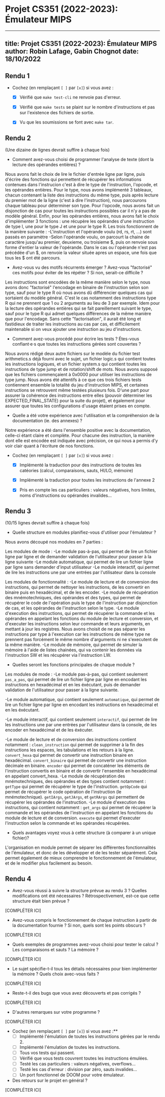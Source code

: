 # Projet CS351 (2022-2023): Émulateur MIPS

---
title: Projet CS351 (2022-2023): Émulateur MIPS
author: Robin Lafage, Gabin Chognot
date: 18/10/2022
---

## Rendu 1

* Cochez (en remplaçant `[ ]` par `[x]`) si vous avez :
  - [x] Vérifié que `make test-cli` ne renvoie pas d'erreur.
  - [x] Vérifié que `make tests` se plaint sur le nombre d'instructions et pas
      sur l'existence des fichiers de sortie.
  - [x] Vu que les soumissions se font avec `make tar`.


## Rendu 2

(Une dizaine de lignes devrait suffire à chaque fois)

* Comment avez-vous choisi de programmer l'analyse de texte (dont la lecture
des opérandes entières) ?

Nous avons fait le choix de lire le fichier d'entrée ligne par ligne, puis d'écrire des fonctions qui permettent de récupérer les informations contenues dans l'instrucion c'est à dire le type de l'instruction, l'opcode, et les opérandes entières.
Pour le type, nous avons implémenté 3 tableaux, chacun contenant la liste des instructions du même type, puis après lecture du premier mot de la ligne (c'est à dire l'instruction), nous parcourons chaque tableau pour déterminer son type.
Pour l'opcode, nous avons fait un disjonction de cas pour toutes les instructions possibles car il n'y a pas de modèle général.
Enfin, pour les opérandes entières, nous avons fait le choix d'implémenter 3 fonctions : une récupère les opérandes d'une instruction de type I, une pour le type J et une pour le type R. Les trois fonctionnent de la manière suivante :
-L'instruction et l'opérande voulu (rd, rs, rt, ...) sont passés en paramètre
-Selon l'opérande voulu, on parcourt la chaine de caractère jusqu'au premier, deuxieme, ou troisieme $, puis on renvoie sous forme d'entier la valeur de l'opérande. Dans le cas ou l'opérande n'est pas précédée d'un $, on renvoie la valeur située apres un espace, une fois que tous les $ ont été parcours.

* Avez-vous vu des motifs récurrents émerger ? Avez-vous "factorisé" ces motifs
pour éviter de les répéter ? Si non, serait-ce difficile ?

Les instructions sont encodées de la même manière selon le type, nous avons donc "factorisé" l'encodage en binaire de l'instruction selon son type, sauf pour le type R où nous avons dû différencier quelques cas qui sortaient du modèle général. C'est le cas notamment des instructions type R qui ne prennent que 1 ou 2 arguments au lieu de 3 par exemple.
Idem pour la lecture des opérandes entières qui se fait pareillement suivant le type, sauf pour le type R qui admet quelques différences de la même manière que pour l'encodage.
Sans cette "factorisation", il aurait été long et fastidieux de traiter les instructions au cas par cas, et difficilement maintenable si on veux ajouter une instruction au jeu d'instructions.

* Comment avez-vous procédé pour écrire les tests ? Étes-vous confiant·e·s que
toutes les instructions gérées sont couvertes ? 

Nous avons rédigé deux autre fichiers sur le modèle du fichier test arithmetics.s déjà fourni avec le sujet, un fichier logic.s qui contient toutes les instructions logiques, et un fichier system.s qui contient toutes les instructions de type jump et de rotation/shift de mots. Nous avons supposé que les fichiers commençaient à 0x0000 pour utiliser les instructions de type jump.
Nous avons été attentifs à ce que ces trois fichiers tests contiennent ensemble la totalité du jeu d'instruction MIPS, et certaines instructions se retrouvent même testées plusieurs fois. D'une part pour assurer la cohérence des instructions entre elles (pouvoir déterminer les EXPECTED_FINAL_STATE) pour la suite du projet), et également pour assurer que toutes les configurations d'usage étaient prises en compte.


* Quelle a été votre expérience avec l'utilisation et la compréhension de la
documentation (ie. des annexes) ?

Notre expérience a été dans l'ensemble positive avec la documentation, celle-ci étant claire et complète. Pour chacune des instruction, la manière dont elle est encodée est indiquée avec précision, ce qui nous a permis d'y voir clair quant à l'écriture de nos fonctions.

* Cochez (en remplaçant `[ ]` par `[x]`) si vous avez :
  - [x] Implémenté la traduction pour des instructions de toutes les catéories
      (calcul, comparaisons, sauts, HI/LO, mémoire)
  - [x] Implémenté la traduction pour toutes les instructions de l'annexe 2
  - [x] Pris en compte les cas particuliers : valeurs négatives, hors limites,
      noms d'instructions ou opérandes invalides...


## Rendu 3

(10/15 lignes devrait suffire à chaque fois)

* Quelle structure en modules planifiez-vous d'utiliser pour l'émulateur ?

Nous avons découpé nos modules en 7 parties :

Les modules de mode :
  -Le module pas-à-pas, qui permet de lire un fichier ligne par ligne et de demander validation de l'utilisateur pour passer à la ligne suivante
  -Le module automatique, qui permet de lire un fichier ligne par ligne sans demander d'input utilisateur
  -Le module interactif, qui permet de lire les instructions une par une entrées par l'utilisateur dans la console

Les modules de fonctionnalité :
  -Le module de lecture et de conversion des instructions, qui permet de nettoyer les instructions, de les convertir en binaire puis en hexadécimal, et de les encoder.
  -Le module de récupération des mnémotechniques, des opérandes et des types, qui permet de récupérer le code de l'opération puis le type de l'instruction par disjonction de cas, et les opérandes de l'instruction selon le type.
  -Le module d'execution des instructions, qui permet de récupérer la commande et les opérandes en appelant les fonctions du module de lecture et conversion, et d'executer les instructions selon leur commande et leurs arguments, en mettant à jour les registres. Nous avons choisit de ne pas séparer les instructions par type à l'execution car les instructions de même type ne prennent pas forcément le même nombre d'arguments ni ne s'executent de la même manière.
  -Le module de mémoire, qui permet de simuler la mémoire à l'aide de listes chainées, qui va contenir les données via l'instruction SW et les récupérer via l'instruction LW.


* Quelles seront les fonctions principales de chaque module ?

Les modules de mode :
  -Le module pas-à-pas, qui contient seulement `pas_a_pas`, qui permet de lire un fichier ligne par ligne en encodant les instructions en hexadécimal et en les éxécutant, puis de demander validation de l'utilisateur pour passer à la ligne suivante.

  -Le module automatique, qui contient seulement `automatique`, qui permet de lire un fichier ligne par ligne en encodant les instructions en hexadécimal et en les éxécutant.

  -Le module interactif, qui contient seulement `interactif`, qui permet de lire les instructions une par une entrées par l'utilisateur dans la console, de les encoder en hexadécimal et de les éxécuter.

  -Le module de lecture et de conversion des instructions contient notamment :
    `clean_instruction` qui permet de supprimer à la fin des instructions les espaces, les tabulations et les retours à la ligne.
    `convert_hexa` qui permet de convertir une instruction binaire en hexadécimal.
    `convert_binaire` qui permet de convertir une instruction décimale en binaire.
    `encoder` qui permet de concaténer les éléments de l'instruction convertis en binaire et de convertir l'ensemble en hexadécimal en appelant convert_hexa.
  -Le module de récupération des mnémotechniques, des opérandes et des types contient notamment :
    `getType` qui permet de récupérer le type de l'instruction.
    `getOpCode` qui permet de récupérer le code opération de l'instruction (le mnémotechnique).
    `getIArgs`, `getJArgs`, et `getRArgs` qui permettent de récupérer les opérandes de l'instruction.
  -Le module d'execution des instructions, qui contient notamment :
    `get_args` qui permet de récupérer la commande et les opérandes de l'instruction en appelant les fonctions du module de lecture et de conversion.
    `execute` qui permet d'executer l'instruction selon la commande et les opérandes récupérées.


* Quels avantages voyez vous à cette structure (à comparer à un unique fichier)?

L'organisation en module permet de séparer les différentes fonctionnalités de l'émulateur, et donc de les développer et de les tester séparément. Cela permet également de mieux comprendre le fonctionnement de l'émulateur, et de le modifier plus facilement au besoin.


## Rendu 4

* Avez-vous réussi à suivre la structure prévue au rendu 3 ? Quelles
modifications ont été nécessaires ? Rétrospectivement, est-ce que cette
structure était bien prévue ?

[COMPLÉTER ICI]

* Avez-vous compris le fonctionnement de chaque instruction à partir de la
documentation fournie ? Si non, quels sont les points obscurs ?

[COMPLÉTER ICI]

* Quels exemples de programmes avez-vous choisi pour tester le calcul ? Les
comparaisons et sauts ? La mémoire ?

[COMPLÉTER ICI]

* Le sujet spécifie-t-il tous les détails nécessaires pour bien implémenter la
mémoire ? Quels choix avec-vous faits ?

[COMPLÉTER ICI]

* Reste-t-il des bugs que vous avez découverts et pas corrigés ?

[COMPLÉTER ICI]

* D'autres remarques sur votre programme ?

[COMPLÉTER ICI]

* Cochez (en remplaçant `[ ]` par `[x]`) si vous avez :**
  - [ ] Implémenté l'émulation de toutes les instructions gérées par le rendu 2.
  - [ ] Implémenté l'émulation de toutes les instructions.
  - [ ] Tous vos tests qui passent.
  - [ ] Vérifié que vous tests couvrent toutes les instructions émulées.
  - [ ] Testé les cas particuliers : valeurs négatives, overflows...
  - [ ] Testé les cas d'erreur : division par zéro, sauts invalides...
  - [ ] Un port fonctionnel de DOOM pour votre émulateur.

* Des retours sur le projet en général ?

[COMPLÉTER ICI]
